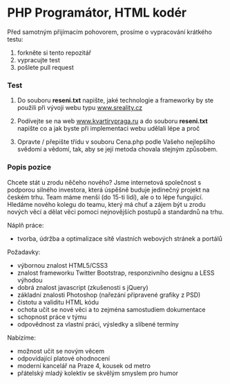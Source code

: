 # PHP Programátor, HTML kodér

Před samotným přijímacím pohovorem, prosíme o vypracování krátkého testu:

1. forkněte si tento repozitář
2. vypracujte test
3. pošlete pull request


### Test

1. Do souboru **reseni.txt** napište, jaké technologie a frameworky by ste použili při vývoji webu typu www.sreality.cz

2. Podívejte se na web www.kvartirypraga.ru a do souboru **reseni.txt** napište co a jak byste při implementaci webu udělali lépe a proč

3. Opravte / přepište třídu v souboru Cena.php podle Vašeho nejlepšího svědomí a vědomí, tak, aby se její metoda chovala stejným způsobem.
	

### Popis pozice

Chcete stát u zrodu něčeho nového? Jsme internetová společnost s podporou silného investora, která úspěšně buduje jedinečný projekt na českém trhu. Team máme menší (do 15-ti lidí), ale o to lépe fungující. Hledáme nového kolegu do teamu, který má chuť a zájem být u zrodu nových věcí a dělat věci pomoci nejnovějších postupů a standardnů na trhu. 

Náplň práce:
- tvorba, údržba a optimalizace sítě vlastních webových stránek a portálů 

Požadavky:
- výbornou znalost HTML5/CSS3
- znalost frameworku Twitter Bootstrap, responzivního designu a LESS výhodou
- dobrá znalost javascript (zkušenosti s jQuery)
- základní znalosti Photoshop (nařezání připravené grafiky z PSD)
- čistotu a validitu HTML kódu
- ochota učit se nové věci a to zejména samostudiem dokumentace
- schopnost práce v týmu
- odpovědnost za vlastní práci, výsledky a slíbené termíny


Nabízíme:
- možnost učit se novým věcem
- odpovídající platové ohodnocení 
- moderní kancelář na Praze 4, kousek od metro
- přátelský mladý kolektiv se skvělým smyslem pro humor 

